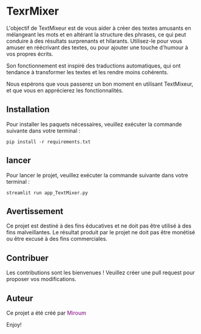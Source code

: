 # TexrMixer

L'objectif de TextMixeur est de vous aider à créer des textes amusants en mélangeant les mots et en altérant la structure des phrases, ce qui peut conduire à des résultats surprenants et hilarants. Utilisez-le pour vous amuser en réécrivant des textes, ou pour ajouter une touche d'humour à vos propres écrits.

Son fonctionnement est inspiré des traductions automatiques, qui ont tendance à transformer les textes et les rendre moins cohérents.

Nous espérons que vous passerez un bon moment en utilisant TextMixeur, et que vous en apprécierez les fonctionnalités.

## Installation

Pour installer les paquets nécessaires, veuillez exécuter la commande suivante dans votre terminal :


`pip install -r requirements.txt`

## lancer

Pour lancer le projet, veuillez exécuter la commande suivante dans votre terminal :

`streamlit run app_TextMixer.py`


## Avertissement

Ce projet est destiné à des fins éducatives et ne doit pas être utilisé à des fins malveillantes. Le résultat produit par le projet ne doit pas être monétisé ou être excusé à des fins commerciales.

## Contribuer

Les contributions sont les bienvenues ! Veuillez créer une pull request pour proposer vos modifications.

## Auteur

Ce projet a été créé par <font color="purple">Miroum</font>

Enjoy!

